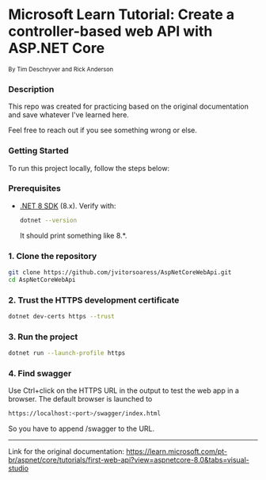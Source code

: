 # Microsoft Learn Tutorial: Create a controller-based web API with ASP.NET Core

<small>By Tim Deschryver and Rick Anderson</small>

### Description
This repo was created for practicing based on the original documentation and save whatever I've learned here.

Feel free to reach out if you see something wrong or else.

### Getting Started

To run this project locally, follow the steps below:

### Prerequisites
- [.NET 8 SDK](https://dotnet.microsoft.com/download) (8.x). Verify with:
  ```bash
  dotnet --version
  ```
  It should print something like 8.*.

### 1. Clone the repository

```bash
git clone https://github.com/jvitorsoaress/AspNetCoreWebApi.git
cd AspNetCoreWebApi
```

### 2. Trust the HTTPS development certificate

``` bash
dotnet dev-certs https --trust
```

### 3. Run the project

``` bash
dotnet run --launch-profile https
```

### 4. Find swagger
Use Ctrl+click on the HTTPS URL in the output to test the web app in a browser.
The default browser is launched to 
``` bash
https://localhost:<port>/swagger/index.html
```

So you have to append /swagger to the URL.


---
Link for the original documentation: https://learn.microsoft.com/pt-br/aspnet/core/tutorials/first-web-api?view=aspnetcore-8.0&tabs=visual-studio
